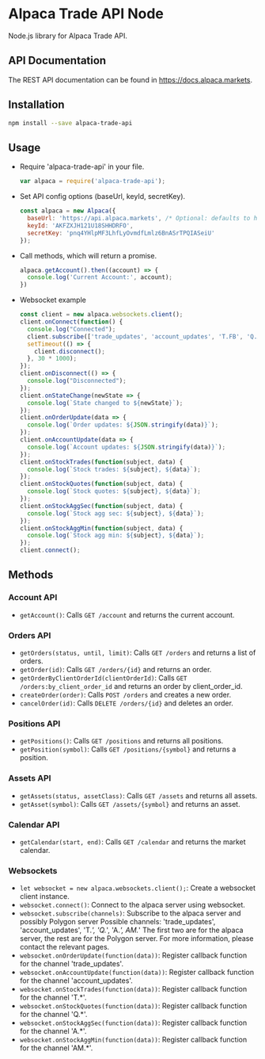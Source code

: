 # Alpaca Trade API Node

Node.js library for Alpaca Trade API.

## API Documentation

The REST API documentation can be found in https://docs.alpaca.markets.

## Installation

```sh
npm install --save alpaca-trade-api
```

## Usage

* Require 'alpaca-trade-api' in your file.

  ```js
  var alpaca = require('alpaca-trade-api');
  ```
* Set API config options (baseUrl, keyId, secretKey).

  ```js
  const alpaca = new Alpaca({
    baseUrl: 'https://api.alpaca.markets', /* Optional: defaults to https://api.alpaca.markets */
    keyId: 'AKFZXJH121U18SHHDRFO',
    secretKey: 'pnq4YHlpMF3LhfLyOvmdfLmlz6BnASrTPQIASeiU'
  });
  ```
* Call methods, which will return a promise.

  ```js
  alpaca.getAccount().then((account) => {
    console.log('Current Account:', account);
  })
  ```
* Websocket example

  ```js
  const client = new alpaca.websockets.client();
  client.onConnect(function() {
    console.log("Connected");
    client.subscribe(['trade_updates', 'account_updates', 'T.FB', 'Q.AAPL', 'A.FB', 'AM.AAPL']);
    setTimeout(() => {
      client.disconnect();
    }, 30 * 1000);
  });
  client.onDisconnect(() => {
    console.log("Disconnected");
  });
  client.onStateChange(newState => {
    console.log(`State changed to ${newState}`);
  });
  client.onOrderUpdate(data => {
    console.log(`Order updates: ${JSON.stringify(data)}`);
  });
  client.onAccountUpdate(data => {
    console.log(`Account updates: ${JSON.stringify(data)}`);
  });
  client.onStockTrades(function(subject, data) {
    console.log(`Stock trades: ${subject}, ${data}`);
  });
  client.onStockQuotes(function(subject, data) {
    console.log(`Stock quotes: ${subject}, ${data}`);
  });
  client.onStockAggSec(function(subject, data) {
    console.log(`Stock agg sec: ${subject}, ${data}`);
  });
  client.onStockAggMin(function(subject, data) {
    console.log(`Stock agg min: ${subject}, ${data}`);
  });
  client.connect();
  ```

## Methods

### Account API
* `getAccount()`: Calls `GET /account` and returns the current account.

### Orders API
* `getOrders(status, until, limit)`: Calls `GET /orders` and returns a list of orders.
* `getOrder(id)`: Calls `GET /orders/{id}` and returns an order.
* `getOrderByClientOrderId(clientOrderId)`: Calls `GET /orders:by_client_order_id` and returns an order by client_order_id.
* `createOrder(order)`: Calls `POST /orders` and creates a new order.
* `cancelOrder(id)`: Calls `DELETE /orders/{id}` and deletes an order.

### Positions API
* `getPositions()`: Calls `GET /positions` and returns all positions.
* `getPosition(symbol)`: Calls `GET /positions/{symbol}` and returns a position.

### Assets API
* `getAssets(status, assetClass)`: Calls `GET /assets` and returns all assets.
* `getAsset(symbol)`: Calls `GET /assets/{symbol}` and returns an asset.

### Calendar API
* `getCalendar(start, end)`: Calls `GET /calendar` and returns the market calendar.

### Websockets
* `let websocket = new alpaca.websockets.client();`: Create a websocket client instance.
* `websocket.connect()`: Connect to the alpaca server using websocket.
* `websocket.subscribe(channels)`: Subscribe to the alpaca server and possibly Polygon server
    Possible channels: 'trade_updates', 'account_updates', 'T.*', 'Q.*', 'A.*', AM.*'
        The first two are for the alpaca server, the rest are for the Polygon server.
        For more information, please contact the relevant pages.
* `websocket.onOrderUpdate(function(data))`: Register callback function for the channel 'trade_updates'.
* `websocket.onAccountUpdate(function(data))`: Register callback function for the channel 'account_updates'.
* `websocket.onStockTrades(function(data))`: Register callback function for the channel 'T.*'.
* `websocket.onStockQuotes(function(data))`: Register callback function for the channel 'Q.*'.
* `websocket.onStockAggSec(function(data))`: Register callback function for the channel 'A.*'.
* `websocket.onStockAggMin(function(data))`: Register callback function for the channel 'AM.*'.
